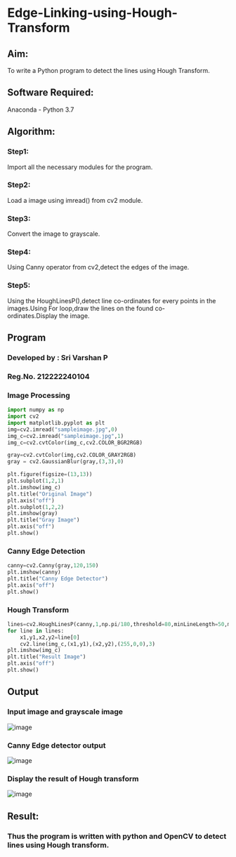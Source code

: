 # Edge-Linking-using-Hough-Transform
## Aim:
To write a Python program to detect the lines using Hough Transform.

## Software Required:
Anaconda - Python 3.7

## Algorithm:
### Step1:

Import all the necessary modules for the program.
### Step2:

Load a image using imread() from cv2 module.
### Step3:

Convert the image to grayscale.
### Step4:

Using Canny operator from cv2,detect the edges of the image.
### Step5:

Using the HoughLinesP(),detect line co-ordinates for every points in the images.Using For loop,draw the lines on the found co-ordinates.Display the image.


## Program 

### Developed by : Sri Varshan P
### Reg.No. 212222240104

### Image Processing

```py
import numpy as np
import cv2
import matplotlib.pyplot as plt
img=cv2.imread("sampleimage.jpg",0)
img_c=cv2.imread("sampleimage.jpg",1)
img_c=cv2.cvtColor(img_c,cv2.COLOR_BGR2RGB)

```

```py
gray=cv2.cvtColor(img,cv2.COLOR_GRAY2RGB)
gray = cv2.GaussianBlur(gray,(3,3),0)
```
```py
plt.figure(figsize=(13,13))
plt.subplot(1,2,1)
plt.imshow(img_c)
plt.title("Original Image")
plt.axis("off")
plt.subplot(1,2,2)
plt.imshow(gray)
plt.title("Gray Image")
plt.axis("off")
plt.show()
```
### Canny Edge Detection

```py
canny=cv2.Canny(gray,120,150)
plt.imshow(canny)
plt.title("Canny Edge Detector")
plt.axis("off")
plt.show()
```
### Hough Transform

```py
lines=cv2.HoughLinesP(canny,1,np.pi/180,threshold=80,minLineLength=50,maxLineGap=250)
for line in lines:
    x1,y1,x2,y2=line[0]
    cv2.line(img_c,(x1,y1),(x2,y2),(255,0,0),3)
plt.imshow(img_c)
plt.title("Result Image")
plt.axis("off")
plt.show()
```


## Output

### Input image and grayscale image

![image](https://github.com/PSriVarshan/Edge-Linking-using-Hough-Transformm/assets/114944059/d79546de-3bac-4481-a76b-65bbe139d849)

### Canny Edge detector output


![image](https://github.com/PSriVarshan/Edge-Linking-using-Hough-Transformm/assets/114944059/f7edd86e-cc21-4716-b8ed-47b5f2ef7aab)


### Display the result of Hough transform

![image](https://github.com/PSriVarshan/Edge-Linking-using-Hough-Transformm/assets/114944059/a1712117-a778-4532-9717-e38d80916b4c)

## Result:

### Thus the program is written with python and OpenCV to detect lines using Hough transform.
